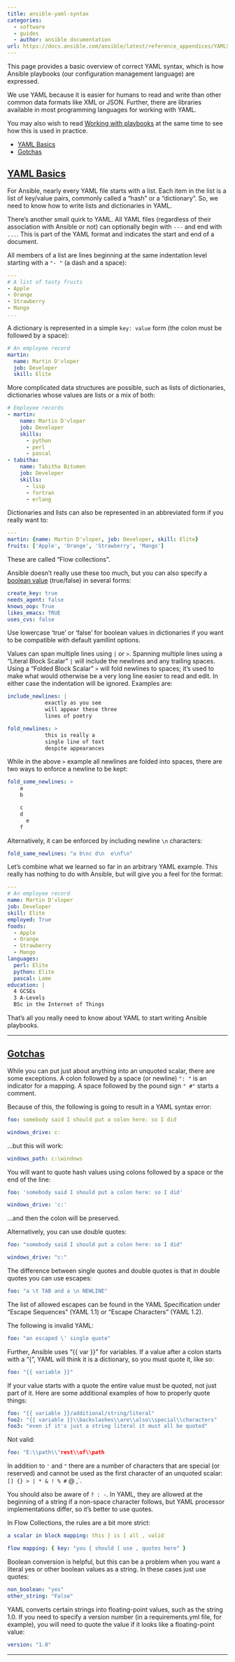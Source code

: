 ```yaml
---
title: ansible-yaml-syntax
categories:
  - software
  - guides
  - author: ansible documentation
url: https://docs.ansible.com/ansible/latest/reference_appendices/YAMLSyntax.html
---
```


This page provides a basic overview of correct YAML syntax, which is how Ansible playbooks (our configuration management language) are expressed.

We use YAML because it is easier for humans to read and write than other common data formats like XML or JSON. Further, there are libraries available in most programming languages for working with YAML.

You may also wish to read [Working with playbooks](https://docs.ansible.com/ansible/latest/playbook_guide/playbooks.html#working-with-playbooks) at the same time to see how this is used in practice.

- [YAML Basics](#yaml-basics)
- [Gotchas](#gotchas)

## [YAML Basics](https://docs.ansible.com/ansible/latest/reference_appendices/YAMLSyntax.html#yaml-basics)

For Ansible, nearly every YAML file starts with a list. Each item in the list is a list of key/value pairs, commonly called a “hash” or a “dictionary”. So, we need to know how to write lists and dictionaries in YAML.

There’s another small quirk to YAML. All YAML files (regardless of their association with Ansible or not) can optionally begin with `---` and end with `...`. This is part of the YAML format and indicates the start and end of a document.

All members of a list are lines beginning at the same indentation level starting with a `"- "` (a dash and a space):

```yaml
---
# A list of tasty fruits
- Apple
- Orange
- Strawberry
- Mango
...
```

A dictionary is represented in a simple `key: value` form (the colon must be followed by a space):

```yaml
# An employee record
martin:
  name: Martin D'vloper
  job: Developer
  skill: Elite
```

More complicated data structures are possible, such as lists of dictionaries, dictionaries whose values are lists or a mix of both:

```yaml
# Employee records
- martin:
    name: Martin D'vloper
    job: Developer
    skills:
      - python
      - perl
      - pascal
- tabitha:
    name: Tabitha Bitumen
    job: Developer
    skills:
      - lisp
      - fortran
      - erlang
```

Dictionaries and lists can also be represented in an abbreviated form if you really want to:

```yaml
---
martin: {name: Martin D'vloper, job: Developer, skill: Elite}
fruits: ['Apple', 'Orange', 'Strawberry', 'Mango']
```

These are called “Flow collections”.

Ansible doesn’t really use these too much, but you can also specify a [boolean value](https://docs.ansible.com/ansible/latest/playbook_guide/playbooks_variables.html#playbooks-variables) (true/false) in several forms:

```yaml
create_key: true
needs_agent: false
knows_oop: True
likes_emacs: TRUE
uses_cvs: false
```

Use lowercase ‘true’ or ‘false’ for boolean values in dictionaries if you want to be compatible with default yamllint options.

Values can span multiple lines using `|` or `>`. Spanning multiple lines using a “Literal Block Scalar” `|` will include the newlines and any trailing spaces. Using a “Folded Block Scalar” `>` will fold newlines to spaces; it’s used to make what would otherwise be a very long line easier to read and edit. In either case the indentation will be ignored. Examples are:

```yaml
include_newlines: |
            exactly as you see
            will appear these three
            lines of poetry

fold_newlines: >
            this is really a
            single line of text
            despite appearances
```

While in the above `>` example all newlines are folded into spaces, there are two ways to enforce a newline to be kept:

```yaml
fold_some_newlines: >
    a
    b

    c
    d
      e
    f
```

Alternatively, it can be enforced by including newline `\n` characters:

```yaml
fold_same_newlines: "a b\nc d\n  e\nf\n"
```

Let’s combine what we learned so far in an arbitrary YAML example. This really has nothing to do with Ansible, but will give you a feel for the format:

```yaml
---
# An employee record
name: Martin D'vloper
job: Developer
skill: Elite
employed: True
foods:
  - Apple
  - Orange
  - Strawberry
  - Mango
languages:
  perl: Elite
  python: Elite
  pascal: Lame
education: |
  4 GCSEs
  3 A-Levels
  BSc in the Internet of Things
```

That’s all you really need to know about YAML to start writing Ansible playbooks.

---

## [Gotchas](https://docs.ansible.com/ansible/latest/reference_appendices/YAMLSyntax.html#gotchas)

While you can put just about anything into an unquoted scalar, there are some exceptions. A colon followed by a space (or newline) `": "` is an indicator for a mapping. A space followed by the pound sign `" #"` starts a comment.

Because of this, the following is going to result in a YAML syntax error:

```yaml
foo: somebody said I should put a colon here: so I did

windows_drive: c:
```

…but this will work:

```yaml
windows_path: c:\windows
```

You will want to quote hash values using colons followed by a space or the end of the line:

```yaml
foo: 'somebody said I should put a colon here: so I did'

windows_drive: 'c:'
```

…and then the colon will be preserved.

Alternatively, you can use double quotes:

```yaml
foo: "somebody said I should put a colon here: so I did"

windows_drive: "c:"
```

The difference between single quotes and double quotes is that in double quotes you can use escapes:

```yaml
foo: "a \t TAB and a \n NEWLINE"
```

The list of allowed escapes can be found in the YAML Specification under “Escape Sequences” (YAML 1.1) or “Escape Characters” (YAML 1.2).

The following is invalid YAML:

```yaml
foo: "an escaped \' single quote"
```

Further, Ansible uses “{{ var }}” for variables. If a value after a colon starts with a “{”, YAML will think it is a dictionary, so you must quote it, like so:

```yaml
foo: "{{ variable }}"
```

If your value starts with a quote the entire value must be quoted, not just part of it. Here are some additional examples of how to properly quote things:

```yaml
foo: "{{ variable }}/additional/string/literal"
foo2: "{{ variable }}\\backslashes\\are\\also\\special\\characters"
foo3: "even if it's just a string literal it must all be quoted"
```

Not valid:

```yaml
foo: "E:\\path\\"rest\\of\\path
```

In addition to `'` and `"` there are a number of characters that are special (or reserved) and cannot be used as the first character of an unquoted scalar: `[] {} > | * & ! % #` @ ,`.

You should also be aware of `? : -`. In YAML, they are allowed at the beginning of a string if a non-space character follows, but YAML processor implementations differ, so it’s better to use quotes.

In Flow Collections, the rules are a bit more strict:

```yaml
a scalar in block mapping: this } is [ all , valid

flow mapping: { key: "you { should [ use , quotes here" }
```

Boolean conversion is helpful, but this can be a problem when you want a literal yes or other boolean values as a string. In these cases just use quotes:

```yaml
non_boolean: "yes"
other_string: "False"
```

YAML converts certain strings into floating-point values, such as the string 1.0. If you need to specify a version number (in a requirements.yml file, for example), you will need to quote the value if it looks like a floating-point value:

```yaml
version: "1.0"
```

---
